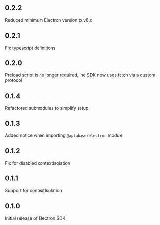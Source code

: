 ## 0.2.2

Reduced minimum Electron version to v8.x

## 0.2.1

Fix typescript definitions

## 0.2.0

Preload script is no longer required, the SDK now uses fetch via a custom protocol

## 0.1.4

Refactored submodules to simplify setup

## 0.1.3

Added notice when importing `@aptabase/electron` module

## 0.1.2

Fix for disabled contextIsolation

## 0.1.1

Support for contextIsolation

## 0.1.0

Initial release of Electron SDK

